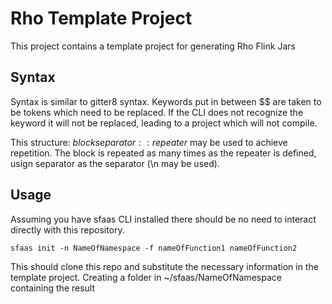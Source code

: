 # Rho Template Project

This project contains a template project for generating Rho Flink Jars

## Syntax

Syntax is similar to gitter8 syntax.
Keywords put in between $$ are taken to be tokens which need to be replaced.
If the CLI does not recognize the keyword it will not be replaced, leading to a project which will not compile.

This structure: ${block}separator::repeater$ may be used to achieve repetition. The block is repeated as many times as the repeater is defined, usign separator as the separator (\n may be used).

## Usage
Assuming you have sfaas CLI installed there should be no need to interact directly with this repository.

```
sfaas init -n NameOfNamespace -f nameOfFunction1 nameOfFunction2

```
This should clone this repo and substitute the necessary information in the template project. Creating a folder in ~/sfaas/NameOfNamespace containing the result
